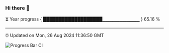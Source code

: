 ### Hi there 👋

⏳ Year progress { ███████████████████▁▁▁▁▁▁▁▁▁▁▁ } 65.16 %

---

⏰ Updated on Mon, 26 Aug 2024 11:36:50 GMT

![Progress Bar CI](https://github.com/IshwaranRudhara/GIT-ACTION/workflows/Progress%20Bar%20CI/badge.svg)
